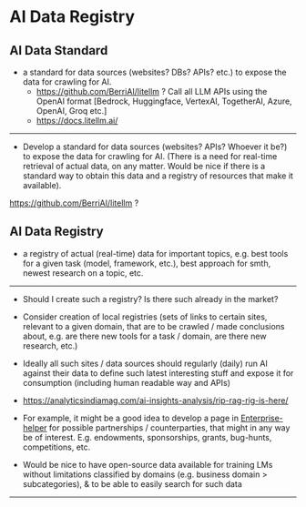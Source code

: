 # AI Data Registry



## AI Data Standard

- a standard for data sources (websites? DBs? APIs? etc.) to expose the data for crawling for AI.
    - https://github.com/BerriAI/litellm ? Call all LLM APIs using the OpenAI format [Bedrock, Huggingface, VertexAI, TogetherAI, Azure, OpenAI, Groq etc.]
    - https://docs.litellm.ai/

---

- Develop a standard for data sources (websites? APIs? Whoever it be?) to expose the data for crawling for AI. (There is a need for real-time retrieval of actual data, on any matter. Would be nice if there is a standard way to obtain this data and a registry of resources that make it available).

https://github.com/BerriAI/litellm ?

## AI Data Registry

- a registry of actual (real-time) data for important topics, e.g. best tools for a given task (model, framework, etc.), best approach for smth, newest research on a topic, etc.

---

- Should I create such a registry? Is there such already in the market? 
- Consider creation of local registries (sets of links to certain sites, relevant to a given domain, that are to be crawled / made conclusions about, e.g. are there new tools for a task / domain, are there new research, etc.)
- Ideally all such sites / data sources should regularly (daily) run AI against their data to define such latest interesting stuff and expose it for consumption (including human readable way and APIs)
- https://analyticsindiamag.com/ai-insights-analysis/rip-rag-rig-is-here/

- For example, it might be a good idea to develop a page in [Enterprise-helper](/product/product-vision) for possible partnerships / counterparties, that might in any way be of interest. E.g. endowments, sponsorships, grants, bug-hunts, competitions, etc.

- Would be nice to have open-source data available for training LMs without limitations classified by domains (e.g. business domain > subcategories), & to be able to easily search for such data

---